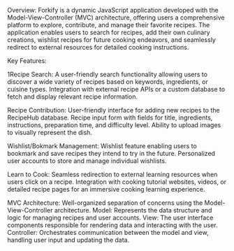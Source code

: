 Overview: Forkify is a dynamic JavaScript application developed with the Model-View-Controller (MVC) architecture, offering users a comprehensive platform to explore, contribute, and manage their favorite recipes. The application enables users to search for recipes, add their own culinary creations, wishlist recipes for future cooking endeavors, and seamlessly redirect to external resources for detailed cooking instructions.

Key Features:

1Recipe Search: A user-friendly search functionality allowing users to discover a wide variety of recipes based on keywords, ingredients, or cuisine types. Integration with external recipe APIs or a custom database to fetch and display relevant recipe information.

Recipe Contribution: User-friendly interface for adding new recipes to the RecipeHub database. Recipe input form with fields for title, ingredients, instructions, preparation time, and difficulty level. Ability to upload images to visually represent the dish.

Wishlist/Bokmark Management: Wishlist feature enabling users to bookmark and save recipes they intend to try in the future. Personalized user accounts to store and manage individual wishlists.

Learn to Cook: Seamless redirection to external learning resources when users click on a recipe. Integration with cooking tutorial websites, videos, or detailed recipe pages for an immersive cooking learning experience.

MVC Architecture: Well-organized separation of concerns using the Model-View-Controller architecture. Model: Represents the data structure and logic for managing recipes and user accounts. View: The user interface components responsible for rendering data and interacting with the user. Controller: Orchestrates communication between the model and view, handling user input and updating the data.
